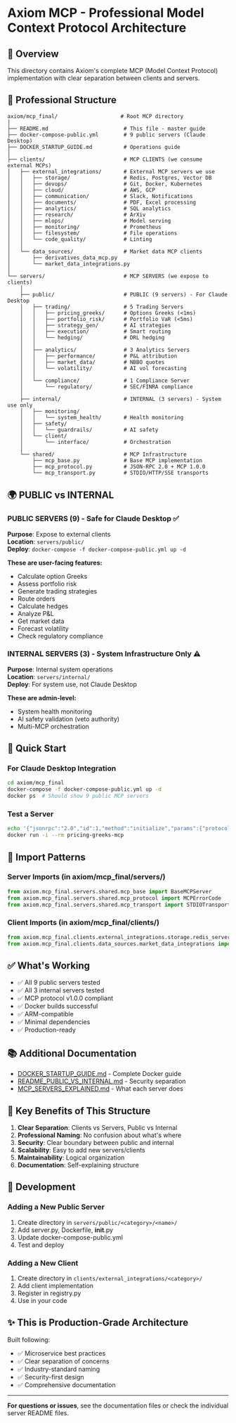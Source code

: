# Axiom MCP - Professional Model Context Protocol Architecture

## 🎯 Overview

This directory contains Axiom's complete MCP (Model Context Protocol) implementation with clear separation between clients and servers.

## 📁 Professional Structure

```
axiom/mcp_final/                    # Root MCP directory
│
├── README.md                        # This file - master guide
├── docker-compose-public.yml        # 9 public servers (Claude Desktop)
├── DOCKER_STARTUP_GUIDE.md          # Operations guide
│
├── clients/                         # MCP CLIENTS (we consume external MCPs)
│   ├── external_integrations/       # External MCP servers we use
│   │   ├── storage/                 # Redis, Postgres, Vector DB
│   │   ├── devops/                  # Git, Docker, Kubernetes
│   │   ├── cloud/                   # AWS, GCP
│   │   ├── communication/           # Slack, Notifications
│   │   ├── documents/               # PDF, Excel processing
│   │   ├── analytics/               # SQL analytics
│   │   ├── research/                # ArXiv
│   │   ├── mlops/                   # Model serving
│   │   ├── monitoring/              # Prometheus
│   │   ├── filesystem/              # File operations
│   │   └── code_quality/            # Linting
│   │
│   └── data_sources/                # Market data MCP clients
│       ├── derivatives_data_mcp.py
│       └── market_data_integrations.py
│
└── servers/                         # MCP SERVERS (we expose to clients)
    │
    ├── public/                      # PUBLIC (9 servers) - For Claude Desktop
    │   ├── trading/                 # 5 Trading Servers
    │   │   ├── pricing_greeks/      # Options Greeks (<1ms)
    │   │   ├── portfolio_risk/      # Portfolio VaR (<5ms)
    │   │   ├── strategy_gen/        # AI strategies
    │   │   ├── execution/           # Smart routing
    │   │   └── hedging/             # DRL hedging
    │   │
    │   ├── analytics/               # 3 Analytics Servers
    │   │   ├── performance/         # P&L attribution
    │   │   ├── market_data/         # NBBO quotes
    │   │   └── volatility/          # AI vol forecasting
    │   │
    │   └── compliance/              # 1 Compliance Server
    │       └── regulatory/          # SEC/FINRA compliance
    │
    ├── internal/                    # INTERNAL (3 servers) - System use only
    │   ├── monitoring/
    │   │   └── system_health/       # Health monitoring
    │   ├── safety/
    │   │   └── guardrails/          # AI safety
    │   └── client/
    │       └── interface/           # Orchestration
    │
    └── shared/                      # MCP Infrastructure
        ├── mcp_base.py              # Base MCP implementation
        ├── mcp_protocol.py          # JSON-RPC 2.0 + MCP 1.0.0
        └── mcp_transport.py         # STDIO/HTTP/SSE transports
```

## 🌍 PUBLIC vs INTERNAL

### PUBLIC SERVERS (9) - Safe for Claude Desktop ✅
**Purpose**: Expose to external clients  
**Location**: `servers/public/`  
**Deploy**: `docker-compose -f docker-compose-public.yml up -d`

**These are user-facing features:**
- Calculate option Greeks
- Assess portfolio risk
- Generate trading strategies
- Route orders
- Calculate hedges
- Analyze P&L
- Get market data
- Forecast volatility
- Check regulatory compliance

### INTERNAL SERVERS (3) - System Infrastructure Only ⚠️
**Purpose**: Internal system operations  
**Location**: `servers/internal/`  
**Deploy**: For system use, not Claude Desktop

**These are admin-level:**
- System health monitoring
- AI safety validation (veto authority)
- Multi-MCP orchestration

## 🚀 Quick Start

### For Claude Desktop Integration
```bash
cd axiom/mcp_final
docker-compose -f docker-compose-public.yml up -d
docker ps  # Should show 9 public MCP servers
```

### Test a Server
```bash
echo '{"jsonrpc":"2.0","id":1,"method":"initialize","params":{"protocolVersion":"1.0.0","clientInfo":{"name":"test","version":"1.0"}}}' | \
docker run -i --rm pricing-greeks-mcp
```

## 📖 Import Patterns

### Server Imports (in axiom/mcp_final/servers/)
```python
from axiom.mcp_final.servers.shared.mcp_base import BaseMCPServer
from axiom.mcp_final.servers.shared.mcp_protocol import MCPErrorCode
from axiom.mcp_final.servers.shared.mcp_transport import STDIOTransport
```

### Client Imports (in axiom/mcp_final/clients/)
```python
from axiom.mcp_final.clients.external_integrations.storage.redis_server import RedisMCPServer
from axiom.mcp_final.clients.data_sources.market_data_integrations import MarketDataAggregator
```

## ✅ What's Working

- ✅ All 9 public servers tested
- ✅ All 3 internal servers tested
- ✅ MCP protocol v1.0.0 compliant
- ✅ Docker builds successful
- ✅ ARM-compatible
- ✅ Minimal dependencies
- ✅ Production-ready

## 📚 Additional Documentation

- [DOCKER_STARTUP_GUIDE.md](DOCKER_STARTUP_GUIDE.md) - Complete Docker guide
- [README_PUBLIC_VS_INTERNAL.md](../axiom/mcp_servers/README_PUBLIC_VS_INTERNAL.md) - Security separation
- [MCP_SERVERS_EXPLAINED.md](../MCP_SERVERS_EXPLAINED.md) - What each server does

## 🎯 Key Benefits of This Structure

1. **Clear Separation**: Clients vs Servers, Public vs Internal
2. **Professional Naming**: No confusion about what's where
3. **Security**: Clear boundary between public and internal
4. **Scalability**: Easy to add new servers/clients
5. **Maintainability**: Logical organization
6. **Documentation**: Self-explaining structure

## 🔧 Development

### Adding a New Public Server
1. Create directory in `servers/public/<category>/<name>/`
2. Add server.py, Dockerfile, __init__.py
3. Update docker-compose-public.yml
4. Test and deploy

### Adding a New Client
1. Create directory in `clients/external_integrations/<category>/`
2. Add client implementation
3. Register in registry.py
4. Use in your code

## ✨ This is Production-Grade Architecture

Built following:
- ✅ Microservice best practices
- ✅ Clear separation of concerns
- ✅ Industry-standard naming
- ✅ Security-first design
- ✅ Comprehensive documentation

---

**For questions or issues**, see the documentation files or check the individual server README files.